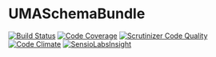 # UMASchemaBundle

[![Build Status](https://travis-ci.org/1ma/UMASchemaBundle.svg?branch=master)](https://travis-ci.org/1ma/UMASchemaBundle) [![Code Coverage](https://scrutinizer-ci.com/g/1ma/UMASchemaBundle/badges/coverage.png?b=master)](https://scrutinizer-ci.com/g/1ma/UMASchemaBundle/?branch=master) [![Scrutinizer Code Quality](https://scrutinizer-ci.com/g/1ma/UMASchemaBundle/badges/quality-score.png?b=master)](https://scrutinizer-ci.com/g/1ma/UMASchemaBundle/?branch=master) [![Code Climate](https://codeclimate.com/github/1ma/UMASchemaBundle/badges/gpa.svg)](https://codeclimate.com/github/1ma/UMASchemaBundle) [![SensioLabsInsight](https://insight.sensiolabs.com/projects/f26938b0-127c-4156-9c97-f67045181c25/mini.png)](https://insight.sensiolabs.com/projects/f26938b0-127c-4156-9c97-f67045181c25)

